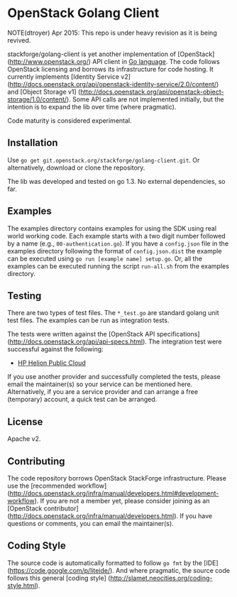 OpenStack Golang Client
=======================

NOTE(dtroyer) Apr 2015: This repo is under heavy revision as it is being revived.

stackforge/golang-client is yet another implementation of [OpenStack]
(http://www.openstack.org/) API client in [Go language](http://golang.org).
The code follows OpenStack licensing and borrows its infrastructure for code
hosting.  It currently implements [Identity Service v2] 
(http://docs.openstack.org/api/openstack-identity-service/2.0/content/) 
and [Object Storage v1] 
(http://docs.openstack.org/api/openstack-object-storage/1.0/content/).
Some API calls are not implemented initially, but the intention is to expand
the lib over time (where pragmatic).

Code maturity is considered experimental.

Installation
------------
Use `go get git.openstack.org/stackforge/golang-client.git`.  Or alternatively,
download or clone the repository.

The lib was developed and tested on go 1.3. No external dependencies, so far.

Examples
--------
The examples directory contains examples for using the SDK using
real world working code. Each example starts with a two digit number followed
by a name (e.g., `00-authentication.go`). If you have a `config.json` file in the
examples directory following the format of `config.json.dist` the example can be
executed using `go run [example name] setup.go`. Or, all the examples can be
executed running the script `run-all.sh` from the examples directory.

Testing
-------
There are two types of test files.  The `*_test.go` are standard
golang unit test files.  The examples can be run as integration tests.

The tests were written against the [OpenStack API specifications]
(http://docs.openstack.org/api/api-specs.html).
The integration test were successful against the following:

- [HP Helion Public Cloud](http://docs.hpcloud.com/api/)

If you use another provider and successfully completed the tests, please email
the maintainer(s) so your service can be mentioned here.  Alternatively, if you
are a service provider and can arrange a free (temporary) account, a quick test
can be arranged.

License
-------
Apache v2.

Contributing
------------
The code repository borrows OpenStack StackForge infrastructure.
Please use the [recommended workflow]
(http://docs.openstack.org/infra/manual/developers.html#development-workflow).  If you are not a member yet,
please consider joining as an [OpenStack contributor]
(http://docs.openstack.org/infra/manual/developers.html).  If you have questions or
comments, you can email the maintainer(s).

Coding Style
------------
The source code is automatically formatted to follow `go fmt` by the [IDE]
(https://code.google.com/p/liteide/).  And where pragmatic, the source code
follows this general [coding style]
(http://slamet.neocities.org/coding-style.html).